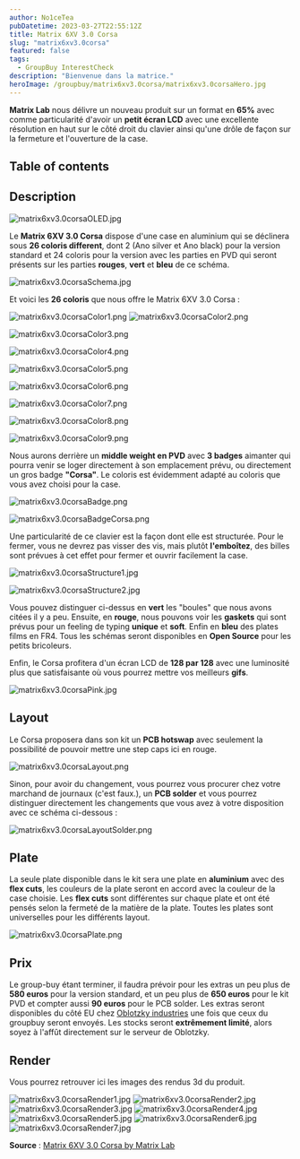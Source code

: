 ```yaml
---
author: No1ceTea
pubDatetime: 2023-03-27T22:55:12Z
title: Matrix 6XV 3.0 Corsa
slug: "matrix6xv3.0corsa"
featured: false
tags:
  - GroupBuy InterestCheck
description: "Bienvenue dans la matrice."
heroImage: /groupbuy/matrix6xv3.0corsa/matrix6xv3.0corsaHero.jpg
---
```


**Matrix Lab** nous délivre un nouveau produit sur un format en **65%** avec comme particularité d'avoir un **petit écran LCD** avec une excellente résolution en haut sur le côté droit du clavier ainsi qu'une drôle de façon sur la fermeture et l'ouverture de la case.

## Table of contents

## Description

![matrix6xv3.0corsaOLED.jpg](/groupbuy/matrix6xv3.0corsa/matrix6xv3.0corsaOLED.jpg)

Le **Matrix 6XV 3.0 Corsa** dispose d'une case en aluminium qui se déclinera sous **26 coloris different**, dont 2 (Ano silver et Ano black) pour la version standard et 24 coloris pour la version avec les parties en PVD qui seront présents sur les parties **rouges**, **vert** et **bleu** de ce schéma.

![matrix6xv3.0corsaSchema.jpg](/groupbuy/matrix6xv3.0corsa/matrix6xv3.0corsaSchema.jpg)

Et voici les **26 coloris** que nous offre le Matrix 6XV 3.0 Corsa :

![matrix6xv3.0corsaColor1.png](/groupbuy/matrix6xv3.0corsa/matrix6xv3.0corsaColor1.png)
![matrix6xv3.0corsaColor2.png](/groupbuy/matrix6xv3.0corsa/matrix6xv3.0corsaColor2.png)

![matrix6xv3.0corsaColor3.png](/groupbuy/matrix6xv3.0corsa/matrix6xv3.0corsaColor3.png)

![matrix6xv3.0corsaColor4.png](/groupbuy/matrix6xv3.0corsa/matrix6xv3.0corsaColor4.png)

![matrix6xv3.0corsaColor5.png](/groupbuy/matrix6xv3.0corsa/matrix6xv3.0corsaColor5.png)

![matrix6xv3.0corsaColor6.png](/groupbuy/matrix6xv3.0corsa/matrix6xv3.0corsaColor6.png)

![matrix6xv3.0corsaColor7.png](/groupbuy/matrix6xv3.0corsa/matrix6xv3.0corsaColor7.png)

![matrix6xv3.0corsaColor8.png](/groupbuy/matrix6xv3.0corsa/matrix6xv3.0corsaColor8.png)

![matrix6xv3.0corsaColor9.png](/groupbuy/matrix6xv3.0corsa/matrix6xv3.0corsaColor9.png)

Nous aurons derrière un **middle weight en PVD** avec **3 badges** aimanter qui pourra venir se loger directement à son emplacement prévu, ou directement un gros badge **"Corsa"**. Le coloris est évidemment adapté au coloris que vous avez choisi pour la case.

![matrix6xv3.0corsaBadge.png](/groupbuy/matrix6xv3.0corsa/matrix6xv3.0corsaBadge.png)

![matrix6xv3.0corsaBadgeCorsa.png](/groupbuy/matrix6xv3.0corsa/matrix6xv3.0corsaBadgeCorsa.png)

Une particularité de ce clavier est la façon dont elle est structurée. Pour le fermer, vous ne devrez pas visser des vis, mais plutôt **l'emboîtez**, des billes sont prévues à cet effet pour fermer et ouvrir facilement la case.

![matrix6xv3.0corsaStructure1.jpg](/groupbuy/matrix6xv3.0corsa/matrix6xv3.0corsaStructure1.jpg)

![matrix6xv3.0corsaStructure2.jpg](/groupbuy/matrix6xv3.0corsa/matrix6xv3.0corsaStructure2.jpg)

Vous pouvez distinguer ci-dessus en **vert** les "boules" que nous avons citées il y a peu. Ensuite, en **rouge**, nous pouvons voir les **gaskets** qui sont prévus pour un feeling de typing **unique** et **soft**. Enfin en **bleu** des plates films en FR4. Tous les schémas seront disponibles en **Open Source** pour les petits bricoleurs.

Enfin, le Corsa profitera d'un écran LCD de **128 par 128** avec une luminosité plus que satisfaisante où vous pourrez mettre vos meilleurs **gifs**.

![matrix6xv3.0corsaPink.jpg](/groupbuy/matrix6xv3.0corsa/matrix6xv3.0corsaPink.jpg)

## Layout

Le Corsa proposera dans son kit un **PCB hotswap** avec seulement la possibilité de pouvoir mettre une step caps ici en rouge.

![matrix6xv3.0corsaLayout.png](/groupbuy/matrix6xv3.0corsa/matrix6xv3.0corsaLayout.png)

Sinon, pour avoir du changement, vous pourrez vous procurer chez votre marchand de journaux (c'est faux.), un **PCB solder** et vous pourrez distinguer directement les changements que vous avez à votre disposition avec ce schéma ci-dessous :

![matrix6xv3.0corsaLayoutSolder.png](/groupbuy/matrix6xv3.0corsa/matrix6xv3.0corsaLayoutSolder.png)

## Plate

La seule plate disponible dans le kit sera une plate en **aluminium** avec des **flex cuts**, les couleurs de la plate seront en accord avec la couleur de la case choisie. Les **flex cuts** sont différentes sur chaque plate et ont été pensés selon la fermeté de la matière de la plate. Toutes les plates sont universelles pour les différents layout.

![matrix6xv3.0corsaPlate.png](/groupbuy/matrix6xv3.0corsa/matrix6xv3.0corsaPlate.png)

## Prix

Le group-buy étant terminer, il faudra prévoir pour les extras un peu plus de **580 euros** pour la version standard, et un peu plus de **650 euros** pour le kit PVD et compter aussi **90 euros** pour le PCB solder. Les extras seront disponibles du côté EU chez [Oblotzky industries](https://oblotzky.industries/products/matrix-6xv-3-0-corsa?variant=43748099129612) une fois que ceux du groupbuy seront envoyés. Les stocks seront **extrêmement limité**, alors soyez à l'affût directement sur le serveur de Oblotzky.

## Render

Vous pourrez retrouver ici les images des rendus 3d du produit.

![matrix6xv3.0corsaRender1.jpg](/groupbuy/matrix6xv3.0corsa/matrix6xv3.0corsaRender1.jpg)
![matrix6xv3.0corsaRender2.jpg](/groupbuy/matrix6xv3.0corsa/matrix6xv3.0corsaRender2.jpg)
![matrix6xv3.0corsaRender3.jpg](/groupbuy/matrix6xv3.0corsa/matrix6xv3.0corsaRender3.jpg)
![matrix6xv3.0corsaRender4.jpg](/groupbuy/matrix6xv3.0corsa/matrix6xv3.0corsaRender4.jpg)
![matrix6xv3.0corsaRender5.jpg](/groupbuy/matrix6xv3.0corsa/matrix6xv3.0corsaRender5.jpg)
![matrix6xv3.0corsaRender6.jpg](/groupbuy/matrix6xv3.0corsa/matrix6xv3.0corsaRender6.jpg)
![matrix6xv3.0corsaRender7.jpg](/groupbuy/matrix6xv3.0corsa/matrix6xv3.0corsaRender7.jpg)

**Source** : [Matrix 6XV 3.0 Corsa by Matrix Lab](https://matrixlab.notion.site/6XV-3-0-Corsa-Introduction-document-f9bfcf5bfbc14331beccfbe7962c578a)
